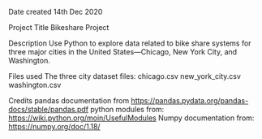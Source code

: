 Date created
14th Dec 2020

Project Title
Bikeshare Project

Description
Use Python to explore data related to bike share systems for three major cities in the United States—Chicago, New York City, and Washington.

Files used
The three city dataset files:
chicago.csv new_york_city.csv washington.csv

Credits
pandas documentation from https://pandas.pydata.org/pandas-docs/stable/pandas.pdf
python modules from: https://wiki.python.org/moin/UsefulModules
Numpy documentation from: https://numpy.org/doc/1.18/
